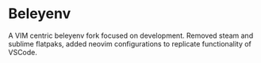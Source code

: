 # Beleyenv

A VIM centric beleyenv fork focused on development.  Removed steam and sublime flatpaks, added neovim configurations to replicate functionality of VSCode. 


